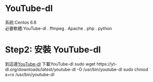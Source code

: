 # YouTube-dl
系統:Centos 6.8<br/>
必要軟體:YouTube-dl . ffmpeg . Apache . php . python<br/>

<h1>Step2: 安裝 YouTube-dl</h1>
到這邊<a href="https://rg3.github.io/youtube-dl/download.html">YouTube-dl</a> 下載YouTube-dl
  sudo wget https://yt-dl.org/downloads/latest/youtube-dl -O /usr/bin/youtube-dl
  sudo chmod a+rx /usr/bin/youtube-dl 
